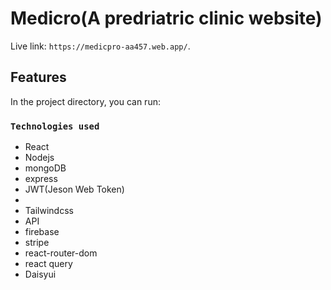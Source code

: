 # Medicro(A predriatric clinic website)

Live link: `https://medicpro-aa457.web.app/`.

## Features

In the project directory, you can run:

### `Technologies used`

<ul>
    <li>React</li>
    <li>Nodejs</li>
    <li>mongoDB</li>
    <li>express</li>
    <li>JWT(Jeson Web Token)</li>
    <li></li>
    <li>Tailwindcss</li>
    <li>API</li>
    <li>firebase</li>
    <li>stripe</li>
    <li>react-router-dom</li>
    <li>react query</li>
    <li>Daisyui</li>
</ul>
